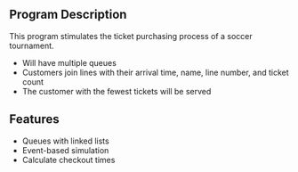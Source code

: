 ## Program Description

This program stimulates the ticket purchasing process of a soccer tournament. 
- Will have multiple queues
- Customers join lines with their arrival time, name, line number, and ticket count
- The customer with the fewest tickets will be served

## Features
- Queues with linked lists
- Event-based simulation
- Calculate checkout times
